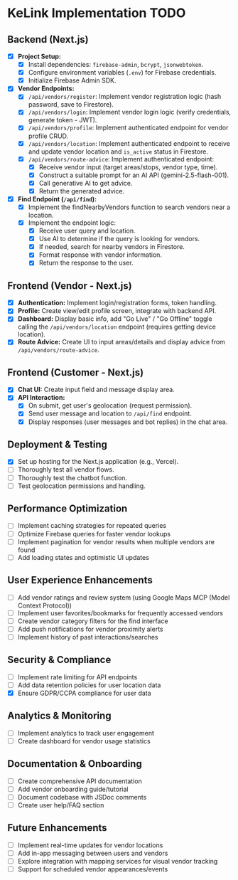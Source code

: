 # KeLink Implementation TODO

## Backend (Next.js)

- [x] **Project Setup:**
  - [x] Install dependencies: `firebase-admin`, `bcrypt`, `jsonwebtoken`.
  - [x] Configure environment variables (`.env`) for Firebase credentials.
  - [x] Initialize Firebase Admin SDK.
- [x] **Vendor Endpoints:**
  - [x] `/api/vendors/register`: Implement vendor registration logic (hash password, save to Firestore).
  - [x] `/api/vendors/login`: Implement vendor login logic (verify credentials, generate token - JWT).
  - [x] `/api/vendors/profile`: Implement authenticated endpoint for vendor profile CRUD.
  - [x] `/api/vendors/location`: Implement authenticated endpoint to receive and update vendor location and `is_active` status in Firestore.
  - [x] `/api/vendors/route-advice`: Implement authenticated endpoint:
    - [x] Receive vendor input (target areas/stops, vendor type, time).
    - [x] Construct a suitable prompt for an AI API (gemini-2.5-flash-001).
    - [x] Call generative AI to get advice.
    - [x] Return the generated advice.
- [x] **Find Endpoint (`/api/find`):**
  - [x] Implement the findNearbyVendors function to search vendors near a location.
  - [x] Implement the endpoint logic:
    - [x] Receive user query and location.
    - [x] Use AI to determine if the query is looking for vendors.
    - [x] If needed, search for nearby vendors in Firestore.
    - [x] Format response with vendor information.
    - [x] Return the response to the user.

## Frontend (Vendor - Next.js)

- [x] **Authentication:** Implement login/registration forms, token handling.
- [x] **Profile:** Create view/edit profile screen, integrate with backend API.
- [x] **Dashboard:** Display basic info, add "Go Live" / "Go Offline" toggle calling the `/api/vendors/location` endpoint (requires getting device location).
- [x] **Route Advice:** Create UI to input areas/details and display advice from `/api/vendors/route-advice`.

## Frontend (Customer - Next.js)

- [x] **Chat UI:** Create input field and message display area.
- [x] **API Interaction:**
  - [x] On submit, get user's geolocation (request permission).
  - [x] Send user message and location to `/api/find` endpoint.
  - [x] Display responses (user messages and bot replies) in the chat area.

## Deployment & Testing

- [x] Set up hosting for the Next.js application (e.g., Vercel).
- [ ] Thoroughly test all vendor flows.
- [ ] Thoroughly test the chatbot function.
- [ ] Test geolocation permissions and handling.

## Performance Optimization

- [ ] Implement caching strategies for repeated queries
- [ ] Optimize Firebase queries for faster vendor lookups
- [ ] Implement pagination for vendor results when multiple vendors are found
- [ ] Add loading states and optimistic UI updates

## User Experience Enhancements

- [ ] Add vendor ratings and review system (using Google Maps MCP (Model Context Protocol))
- [ ] Implement user favorites/bookmarks for frequently accessed vendors
- [ ] Create vendor category filters for the find interface
- [ ] Add push notifications for vendor proximity alerts
- [ ] Implement history of past interactions/searches

## Security & Compliance

- [ ] Implement rate limiting for API endpoints
- [ ] Add data retention policies for user location data
- [x] Ensure GDPR/CCPA compliance for user data

## Analytics & Monitoring

- [ ] Implement analytics to track user engagement
- [ ] Create dashboard for vendor usage statistics

## Documentation & Onboarding

- [ ] Create comprehensive API documentation
- [ ] Add vendor onboarding guide/tutorial
- [ ] Document codebase with JSDoc comments
- [ ] Create user help/FAQ section

## Future Enhancements

- [ ] Implement real-time updates for vendor locations
- [ ] Add in-app messaging between users and vendors
- [ ] Explore integration with mapping services for visual vendor tracking
- [ ] Support for scheduled vendor appearances/events
